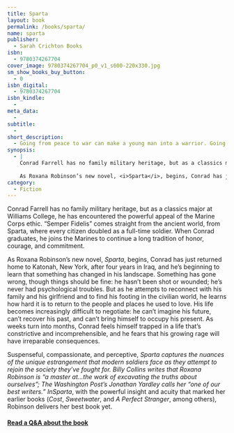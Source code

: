 ```yaml
---
title: Sparta
layout: book
permalink: /books/sparta/
name: sparta
publisher:
  - Sarah Crichton Books
isbn:
  - 9780374267704
cover_image: 9780374267704_p0_v1_s600-220x330.jpg
sm_show_books_buy_button:
  - 0
isbn_digital:
  - 9780374267704
isbn_kindle:
  - 
meta_data:
  - 
subtitle:
  - 
short_description:
  - Going from peace to war can make a young man into a warrior. Going from war to peace can destroy him.
synopsis:
  - |
    Conrad Farrell has no family military heritage, but as a classics major at Williams College, he has encountered the powerful appeal of the Marine Corps ethic. “Semper Fidelis” comes straight from the ancient world, from Sparta, where every citizen doubled as a full-time soldier. When Conrad graduates, he joins the Marines to continue a long tradition of honor, courage, and commitment.
    
    As Roxana Robinson’s new novel, <i>Sparta</i>, begins, Conrad has just returned home to Katonah, New York, after four years in Iraq, and he’s beginning to learn that something has changed in his landscape. Something has gone wrong, though things should be fine: he hasn’t been shot or wounded; he’s never had psychological troubles. But as he attempts...
category:
  - Fiction
---
```

Conrad Farrell has no family military heritage, but as a classics major at Williams College, he has encountered the powerful appeal of the Marine Corps ethic. “Semper Fidelis” comes straight from the ancient world, from Sparta, where every citizen doubled as a full-time soldier. When Conrad graduates, he joins the Marines to continue a long tradition of honor, courage, and commitment.

As Roxana Robinson’s new novel, *Sparta*, begins, Conrad has just returned home to Katonah, New York, after four years in Iraq, and he’s beginning to learn that something has changed in his landscape. Something has gone wrong, though things should be fine: he hasn’t been shot or wounded; he’s never had psychological troubles. But as he attempts to reconnect with his family and his girlfriend and to find his footing in the civilian world, he learns how hard it is to return to the people and places he used to love. His life becomes increasingly difficult to negotiate: he can’t imagine his future, can’t recover his past, and can’t bring himself to occupy his present. As weeks turn into months, Conrad feels himself trapped in a life that’s constrictive and incomprehensible, and he fears that his growing rage will have irreparable consequences.

Suspenseful, compassionate, and perceptive, *Sparta *captures the nuances of the unique estrangement that modern soldiers face as they attempt to rejoin the society they’ve fought for. Billy Collins writes that Roxana Robinson is “a master at...the work of excavating the truths about ourselves”; *The Washington Post*’s Jonathan Yardley calls her “one of our best writers.” In*Sparta*, with the powerful insight and acuity that marked her earlier books (*Cost*, *Sweetwater*, and *A Perfect Stranger*, among others), Robinson delivers her best book yet.

#### [Read a Q&A about the book]({{site.baseurl}}/book-extras/a-conversation-with-roxana-robinson-author-of-sparta/)

